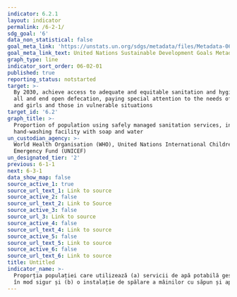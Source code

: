 ```yaml
---
indicator: 6.2.1
layout: indicator
permalink: /6-2-1/
sdg_goal: '6'
data_non_statistical: false
goal_meta_link: 'https://unstats.un.org/sdgs/metadata/files/Metadata-06-02-01.pdf'
goal_meta_link_text: United Nations Sustainable Development Goals Metadata (pdf 428kB)
graph_type: line
indicator_sort_order: 06-02-01
published: true
reporting_status: notstarted
target: >-
  By 2030, achieve access to adequate and equitable sanitation and hygiene for
  all and end open defecation, paying special attention to the needs of women
  and girls and those in vulnerable situations
target_id: '6.2'
graph_title: >-
  Proportion of population using safely managed sanitation services, including a
  hand-washing facility with soap and water
un_custodian_agency: >-
  World Health Organisation (WHO), United Nations International Children's
  Emergency Fund (UNICEF)
un_designated_tier: '2'
previous: 6-1-1
next: 6-3-1
data_show_map: false
source_active_1: true
source_url_text_1: Link to source
source_active_2: false
source_url_text_2: Link to Source
source_active_3: false
source_url_3: Link to source
source_active_4: false
source_url_text_4: Link to source
source_active_5: false
source_url_text_5: Link to source
source_active_6: false
source_url_text_6: Link to source
title: Untitled
indicator_name: >-
  Proporția populației care utilizează (a) servicii de apă potabilă gestionate
  în mod sigur și (b) o instalație de spălare a mâinilor cu săpun și apă
---
```

